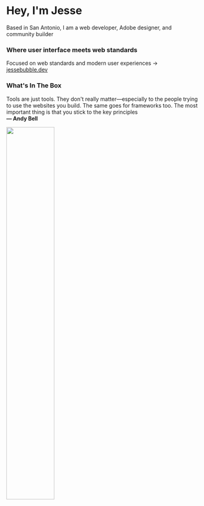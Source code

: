 # Hey, I'm Jesse 
Based in San Antonio, I am a web developer, Adobe designer, and community builder

### Where user interface meets web standards
Focused on web standards and modern user experiences → [jessebubble.dev](https://www.jessebubble.dev)

### What's In The Box 
Tools are just tools. They don't really matter—especially to the people trying to use the websites you build. 
The same goes for frameworks too. The most important thing is that you stick to the key principles <br /> **— Andy Bell** 

<img src="https://res.cloudinary.com/jessebubble/image/upload/v1708019767/devsa_kum4r4.png" style="width: 50%;">
